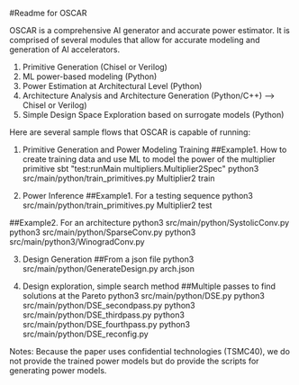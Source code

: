 #Readme for OSCAR

OSCAR is a comprehensive AI generator and accurate power estimator. It is comprised of several modules that allow for accurate modeling and generation of AI accelerators.
1. Primitive Generation (Chisel or Verilog)
2. ML power-based modeling (Python)
3. Power Estimation at Architectural Level (Python)
4. Architecture Analysis and Architecture Generation (Python/C++) --> Chisel or Verilog)
5. Simple Design Space Exploration based on surrogate models (Python)

Here are several sample flows that OSCAR is capable of running:
1. Primitive Generation and Power Modeling Training
##Example1. How to create training data and use ML to model the power of the multiplier primitive
sbt "test:runMain multipliers.Multiplier2Spec"
python3 src/main/python/train_primitives.py Multiplier2 train

2. Power Inference
##Example1. For a testing sequence
python3 src/main/python/train_primitives.py Multiplier2 test

##Example2. For an architecture
python3 src/main/python/SystolicConv.py
python3 src/main/python/SparseConv.py 
python3 src/main/python3/WinogradConv.py

3. Design Generation
##From a json file
python3 src/main/python/GenerateDesign.py arch.json

4. Design exploration, simple search method
##Multiple passes to find solutions at the Pareto
python3 src/main/python/DSE.py
python3 src/main/python/DSE_secondpass.py
python3 src/main/python/DSE_thirdpass.py
python3 src/main/python/DSE_fourthpass.py
python3 src/main/python/DSE_reconfig.py

Notes:
Because the paper uses confidential technologies (TSMC40), we do not provide the trained power models but do provide the scripts for generating power models.
